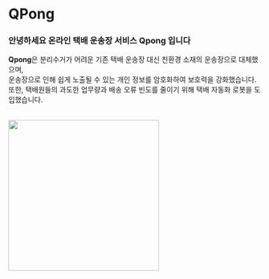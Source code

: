 # QPong

### 안녕하세요 온라인 택배 운송장 서비스 Qpong 입니다

**Qpong**은 분리수거가 어려운 기존 택배 운송장 대신 친환경 소재의 운송장으로 대체했으며,  
운송장으로 인해 쉽게 노출될 수 있는 개인 정보를 암호화하여 보호력을 강화했습니다.  
또한, 택배원들의 과도한 업무량과 배송 오류 빈도를 줄이기 위해 택배 자동화 로봇을 도입했습니다.  
<br>


<img width="300" src="https://user-images.githubusercontent.com/62049151/129671613-8cb7c596-48b5-4afa-a678-6df2dcec5739.png"/>

